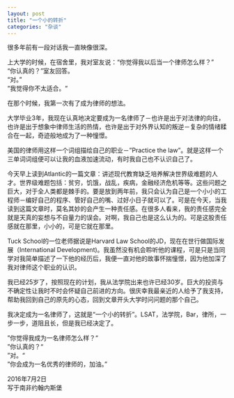 ```yaml
---
layout: post
title: "一个小的转折"
categories: "杂谈"
---
```

很多年前有一段对话我一直映像很深。

上大学的时候，在宿舍里，我对室友说：“你觉得我以后当一个律师怎么样？”  
“你认真的？”室友回答。  
“对。”  
“我觉得你不太适合。“

在那个时候，我第一次有了成为律师的想法。

大学毕业3年，我现在认真地决定要成为一名律师了－也许是出于对法律的向往，也许是出于想象中律师生活的热情，也许是出于对外界认知的叛逆－复杂的情绪糅合在一起，奇迹般地成为了一种憧憬。

美国的律师用这样一个词组描绘自己的职业－”Practice the law”。就是这样一个三单词词组便可以让我的血液加速流动，有时我自己也不认识自己了。

今天早上读到Atlantic的一篇文章：讲述现代教育缺乏培养解决世界级难题的人才。世界级难题包括：贫穷，饥饿，战乱，疾病，金融经济危机等等。这些问题之巨大，对于全人类都是棘手的。要是放到两年前，我只会认为自己是一个小小的工程师－编好自己的程序、管好自己的嘴、过好小日子就可以了。可是在今天，当我读到这篇文章时，莫名其妙的会产生一种责任感。在很多人看来，我的责任感完全就是天真的妄想与不自量力的误会。对啊，我自己也是这么认为的。可是这股责任感就在那里，小小的，可是它就在那里。

Tuck School的一位老师据说是Harvard Law School的JD，现在在世行做国际发展（International Development)。我虽然没有机会聆听他的课程，可是只是当同学对我简单描述了一下他的经历后，我便一直对他的故事怀揣憧憬，因为他加深了我对律师这个职业的认识。

我已经25岁了，按照现在的计划，我从法学院出来也许已经30岁。巨大的投资与不确定性让我时不时会怀疑自己前进的方向。很庆幸我最亲近的人给予了我支持，帮助我回到自己的原先的心态，回到文章开头大学时问问题的那个自己。

我决定成为一名律师了，这就是“一个小的转折”。LSAT，法学院，Bar，律所，一步一步，道阻且长，但是我已经决定了。

”你觉得我成为一名律师怎么样？“  
”你认真的？“  
”对。“  
”你会成为一名优秀的律师的，加油。”

2016年7月2日  
写于南非约翰内斯堡
